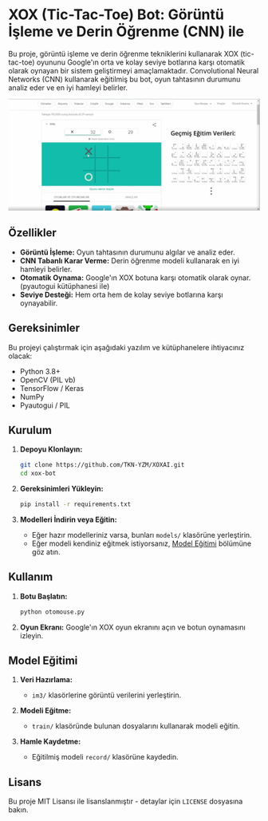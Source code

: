 # XOX (Tic-Tac-Toe) Bot: Görüntü İşleme ve Derin Öğrenme (CNN) ile

Bu proje, görüntü işleme ve derin öğrenme tekniklerini kullanarak XOX (tic-tac-toe) oyununu Google'ın orta ve kolay seviye botlarına karşı otomatik olarak oynayan bir sistem geliştirmeyi amaçlamaktadır. Convolutional Neural Networks (CNN) kullanarak eğitilmiş bu bot, oyun tahtasının durumunu analiz eder ve en iyi hamleyi belirler.


<div align="center">
  <img  src="https://github.com/TKN-YZM/XOXAI/blob/main/pic.jpg" alt="Proje Kod">
</div>


## Özellikler

- **Görüntü İşleme:** Oyun tahtasının durumunu algılar ve analiz eder.
- **CNN Tabanlı Karar Verme:** Derin öğrenme modeli kullanarak en iyi hamleyi belirler.
- **Otomatik Oynama:** Google'ın XOX botuna karşı otomatik olarak oynar. (pyautogui kütüphanesi ile)
- **Seviye Desteği:** Hem orta hem de kolay seviye botlarına karşı oynayabilir.

## Gereksinimler

Bu projeyi çalıştırmak için aşağıdaki yazılım ve kütüphanelere ihtiyacınız olacak:

- Python 3.8+
- OpenCV (PIL vb)
- TensorFlow / Keras
- NumPy
- Pyautogui / PIL 

## Kurulum

1. **Depoyu Klonlayın:**

    ```bash
    git clone https://github.com/TKN-YZM/XOXAI.git
    cd xox-bot
    ```

2. **Gereksinimleri Yükleyin:**

    ```bash
    pip install -r requirements.txt
    ```

3. **Modelleri İndirin veya Eğitin:**
    - Eğer hazır modelleriniz varsa, bunları `models/` klasörüne yerleştirin.
    - Eğer modeli kendiniz eğitmek istiyorsanız, [Model Eğitimi](#train_cnn) bölümüne göz atın.

## Kullanım

1. **Botu Başlatın:**

    ```bash
    python otomouse.py
    ```

2. **Oyun Ekranı:** Google'ın XOX oyun ekranını açın ve botun oynamasını izleyin.


## Model Eğitimi

1. **Veri Hazırlama:**
   - `im3/` klasörlerine görüntü verilerini yerleştirin.
   
2. **Modeli Eğitme:**
   - `train/` klasöründe bulunan dosyalarını kullanarak modeli eğitin.
   
3. **Hamle Kaydetme:**
   - Eğitilmiş modeli `record/` klasörüne kaydedin.

## Lisans

Bu proje MIT Lisansı ile lisanslanmıştır - detaylar için `LICENSE` dosyasına bakın.


